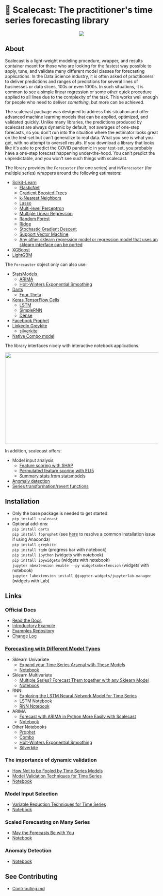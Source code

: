 # 🌄 Scalecast: The practitioner's time series forecasting library

<p align="center">
  <img src="https://github.com/mikekeith52/scalecast-examples/blob/main/logo2.png" />
</p>

## About

Scalecast is a light-weight modeling procedure, wrapper, and results container meant for those who are looking for the fastest way possible to apply, tune, and validate many different model classes for forecasting applications. In the Data Science industry, it is often asked of practitioners to deliver predictions and ranges of predictions for several lines of businesses or data slices, 100s or even 1000s. In such situations, it is common to see a simple linear regression or some other quick procedure applied to all lines due to the complexity of the task. This works well enough for people who need to deliver *something*, but more can be achieved.  

The scalecast package was designed to address this situation and offer advanced machine learning models that can be applied, optimized, and validated quickly. Unlike many libraries, the predictions produced by scalecast are always dynamic by default, not averages of one-step forecasts, so you don't run into the situation where the estimator looks great on the test-set but can't generalize to real data. What you see is what you get, with no attempt to oversell results. If you download a library that looks like it's able to predict the COVID pandemic in your test-set, you probably have a one-step forecast happening under-the-hood. You can't predict the unpredictable, and you won't see such things with scalecast.  

The library provides the `Forecaster` (for one series) and `MVForecaster` (for multiple series) wrappers around the following estimators: 

- [Scikit-Learn](https://scikit-learn.org/stable/)
  - [ElasticNet](https://scikit-learn.org/stable/modules/generated/sklearn.linear_model.ElasticNet.html)
  - [Gradient Boosted Trees](https://scikit-learn.org/stable/modules/generated/sklearn.ensemble.GradientBoostingRegressor.html)
  - [k-Nearest Neighbors](https://scikit-learn.org/stable/modules/generated/sklearn.neighbors.KNeighborsRegressor.html)
  - [Lasso](https://scikit-learn.org/stable/modules/generated/sklearn.linear_model.Lasso.html)
  - [Multi-level Perceptron](https://scikit-learn.org/stable/modules/generated/sklearn.neural_network.MLPRegressor.html)
  - [Multiple Linear Regression](https://scikit-learn.org/stable/modules/generated/sklearn.linear_model.LinearRegression.html)
  - [Random Forest](https://scikit-learn.org/stable/modules/generated/sklearn.ensemble.RandomForestRegressor.html)
  - [Ridge](https://scikit-learn.org/stable/modules/generated/sklearn.linear_model.Ridge.html)
  - [Stochastic Gradient Descent](https://scikit-learn.org/stable/modules/generated/sklearn.linear_model.SGDRegressor.html)
  - [Support Vector Machine](https://scikit-learn.org/stable/modules/generated/sklearn.svm.SVR.html)
  - [Any other sklearn regression model or regression model that uses an sklearn interface can be ported](https://scalecast.readthedocs.io/en/latest/Forecaster/Forecaster.html#src.scalecast.Forecaster.Forecaster.add_sklearn_estimator)
- [XGBoost](https://xgboost.readthedocs.io/en/stable/)
- [LightGBM](https://lightgbm.readthedocs.io/en/latest/)

The `Forecaster` object only can also use:

- [StatsModels](https://www.statsmodels.org/stable/)
  - [ARIMA](https://www.statsmodels.org/devel/generated/statsmodels.tsa.arima.model.ARIMA.html)
  - [Holt-Winters Exponential Smoothing](https://www.statsmodels.org/dev/generated/statsmodels.tsa.holtwinters.ExponentialSmoothing.html)
- [Darts](https://unit8co.github.io/darts/)
  - [Four Theta](https://unit8co.github.io/darts/generated_api/darts.models.forecasting.theta.html)
- [Keras TensorFlow Cells](https://keras.io/)
  - [LSTM](https://www.tensorflow.org/api_docs/python/tf/keras/layers/LSTM)
  - [SimpleRNN](https://www.tensorflow.org/api_docs/python/tf/keras/layers/SimpleRNN)
  - [Dense](https://www.tensorflow.org/api_docs/python/tf/keras/layers/Dense)
- [Facebook Prophet](https://facebook.github.io/prophet)
- [LinkedIn Greykite](https://engineering.linkedin.com/blog/2021/greykite--a-flexible--intuitive--and-fast-forecasting-library)
  - [silverkite](https://linkedin.github.io/greykite/docs/0.1.0/html/pages/model_components/0100_introduction.html)
- [Native Combo model](https://scalecast.readthedocs.io/en/latest/Forecaster/_forecast.html#module-src.scalecast.Forecaster.Forecaster._forecast_combo)

The library interfaces nicely with interactive notebook applications.

<p align="center">
  <img src="https://media2.giphy.com/media/vV2Mbr9v6pH1D8hiLb/giphy.gif?cid=790b7611eb56b43191020435cbedf6453a74ddc2cebd017d&rid=giphy.gif&ct=g" width="700" height="300"/>
</p>

In addition, scalecast offers:
- Model input analysis
  - [Feature scoring with SHAP](https://shap.readthedocs.io/en/latest/index.html)
  - [Permutated feature scoring with ELI5](https://eli5.readthedocs.io/en/latest/index.html)
  - [Summary stats from statsmodels](https://www.statsmodels.org/dev/generated/statsmodels.tsa.arima.model.ARIMAResults.summary.html)
- [Anomaly detection](https://scalecast.readthedocs.io/en/latest/Forecaster/AnomalyDetector.html)
- [Series transformation/revert functions](https://scalecast.readthedocs.io/en/latest/Forecaster/SeriesTransformer.html)

## Installation
- Only the base package is needed to get started:  
`pip install scalecast`  
- Optional add-ons:  
`pip install darts`  
`pip install fbprophet` (see [here](https://stackoverflow.com/questions/49889404/fbprophet-installation-error-failed-building-wheel-for-fbprophet) to resolve a common installation issue if using Anaconda)  
`pip install greykite`   
`pip install tqdm` (progress bar with notebook)  
`pip install ipython` (widgets with notebook)  
`pip install ipywidgets` (widgets with notebook)  
`jupyter nbextension enable --py widgetsnbextension` (widgets with notebook)  
`jupyter labextension install @jupyter-widgets/jupyterlab-manager` (widgets with Lab)  

## Links
### Official Docs
  - [Read the Docs](https://scalecast.readthedocs.io/en/latest/)
  - [Introductory Example](https://scalecast-examples.readthedocs.io/en/latest/misc/introduction/introduction.html)
  - [Examples Repository](https://github.com/mikekeith52/scalecast-examples)
  - [Change Log](https://scalecast.readthedocs.io/en/latest/change_log.html)

### [Forecasting with Different Model Types](https://scalecast.readthedocs.io/en/latest/Forecaster/_forecast.html)
- Sklearn Univariate
  - [Expand your Time Series Arsenal with These Models](https://towardsdatascience.com/expand-your-time-series-arsenal-with-these-models-10c807d37558)
  - [Notebook](https://scalecast-examples.readthedocs.io/en/latest/sklearn/sklearn.html)
- Sklearn Multivariate
  - [Multiple Series? Forecast Them together with any Sklearn Model](https://towardsdatascience.com/multiple-series-forecast-them-together-with-any-sklearn-model-96319d46269)
  - [Notebook](https://scalecast-examples.readthedocs.io/en/latest/multivariate/multivariate.html)
- RNN 
  - [Exploring the LSTM Neural Network Model for Time Series](https://towardsdatascience.com/exploring-the-lstm-neural-network-model-for-time-series-8b7685aa8cf)
  - [LSTM Notebook](https://scalecast-examples.readthedocs.io/en/latest/lstm/lstm.html)
  - [RNN Notebook](https://scalecast-examples.readthedocs.io/en/latest/rnn/rnn.html)
- ARIMA
  - [Forecast with ARIMA in Python More Easily with Scalecast](https://towardsdatascience.com/forecast-with-arima-in-python-more-easily-with-scalecast-35125fc7dc2e)
  - [Notebook](https://scalecast-examples.readthedocs.io/en/latest/arima/arima.html)
- Other Notebooks
  - [Prophet](https://scalecast-examples.readthedocs.io/en/latest/prophet/prophet.html)
  - [Combo](https://scalecast-examples.readthedocs.io/en/latest/combo/combo.html)
  - [Holt-Winters Exponential Smoothing](https://scalecast-examples.readthedocs.io/en/latest/hwes/hwes.html)
  - [Silverkite](https://scalecast-examples.readthedocs.io/en/latest/silverkite/silverkite.html)
  
### The importance of dynamic validation
- [How Not to be Fooled by Time Series Models](https://towardsdatascience.com/how-not-to-be-fooled-by-time-series-forecasting-8044f5838de3)
- [Model Validation Techniques for Time Series](https://towardsdatascience.com/model-validation-techniques-for-time-series-3518269bd5b3)
- [Notebook](https://scalecast-examples.readthedocs.io/en/latest/misc/validation/validation.html)

### Model Input Selection
- [Variable Reduction Techniques for Time Series](https://medium.com/towards-data-science/variable-reduction-techniques-for-time-series-646743f726d4)
- [Notebook](https://scalecast-examples.readthedocs.io/en/latest/misc/feature-selection/feature_selection.html)

### Scaled Forecasting on Many Series
- [May the Forecasts Be with You](https://towardsdatascience.com/may-the-forecasts-be-with-you-introducing-scalecast-pt-2-692f3f7f0be5)
- [Notebook](https://scalecast-examples.readthedocs.io/en/latest/misc/multi-series/multi-series.html)

### Anomaly Detection
- [Notebook](https://scalecast-examples.readthedocs.io/en/latest/misc/anomalies/anomalies.html)

## See Contributing
- [Contributing.md](./Contributing.md)